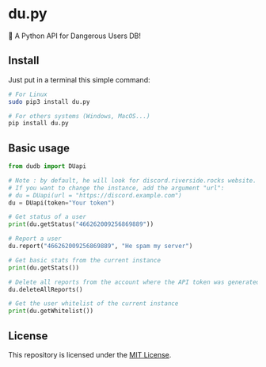 # du.py
🦴 A Python API for Dangerous Users DB!

## Install
Just put in a terminal this simple command:
```sh
# For Linux
sudo pip3 install du.py

# For others systems (Windows, MacOS...)
pip install du.py
```

## Basic usage
```python
from dudb import DUapi

# Note : by default, he will look for discord.riverside.rocks website.
# If you want to change the instance, add the argument "url":
# du = DUapi(url = "https://discord.example.com")
du = DUapi(token="Your token")

# Get status of a user
print(du.getStatus("466262009256869889"))

# Report a user
du.report("466262009256869889", "He spam my server")

# Get basic stats from the current instance
print(du.getStats())

# Delete all reports from the account where the API token was generated
du.deleteAllReports()

# Get the user whitelist of the current instance
print(du.getWhitelist())
```

## License
This repository is licensed under the [MIT License](./LICENSE).
